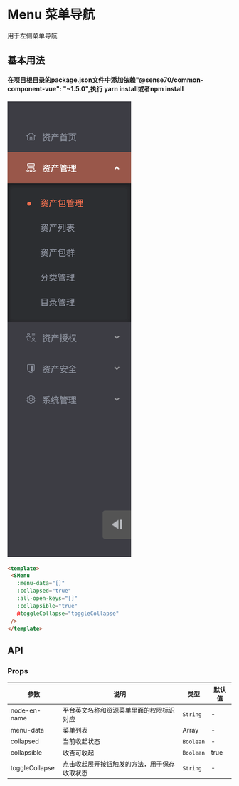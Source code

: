 # Menu 菜单导航
 
 用于左侧菜单导航

 ## 基本用法

 #### 在项目根目录的package.json文件中添加依赖"@sense70/common-component-vue": "~1.5.0",执行 yarn install或者npm install
 
 ![acatar](./menu.png)


 ```html
 <template>
  <SMenu
    :menu-data="[]"
    :collapsed="true"
    :all-open-keys="[]"
    :collapsible="true"
    @toggleCollapse="toggleCollapse"
  />
</template>
```
## API

### Props

|参数|说明|类型|默认值|
|---|---|---|---|
|node-en-name|平台英文名称和资源菜单里面的权限标识对应|`String`|-|
|menu-data|菜单列表|Array|-|
|collapsed|当前收起状态|`Boolean`|-|
|collapsible|收否可收起|`Boolean`|true|
|toggleCollapse|点击收起展开按钮触发的方法，用于保存收取状态|`String`|-|